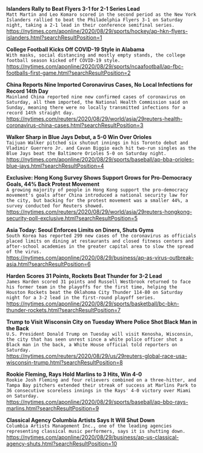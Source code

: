 **Islanders Rally to Beat Flyers 3-1 for 2-1 Series Lead**\
`Matt Martin and Leo Komaro scored in the second period as the New York Islanders rallied to beat the Philadelphia Flyers 3-1 on Saturday night, taking a 2-1 lead in their conference semifinal series.`\
https://nytimes.com/aponline/2020/08/29/sports/hockey/ap-hkn-flyers-islanders.html?searchResultPosition=1

**College Football Kicks Off COVID-19 Style in Alabama**\
`With masks, social distancing and mostly empty stands, the college football season kicked off COVID-19 style.`\
https://nytimes.com/aponline/2020/08/29/sports/ncaafootball/ap-fbc-footballs-first-game.html?searchResultPosition=2

**China Reports Nine Imported Coronavirus Cases, No Local Infections for Record 14th Day**\
`Mainland China reported nine new confirmed cases of coronavirus on Saturday, all them imported, the National Health Commission said on Sunday, meaning there were no locally transmitted infections for a record 14th straight day.`\
https://nytimes.com/reuters/2020/08/29/world/asia/29reuters-health-coronavirus-china-cases.html?searchResultPosition=3

**Walker Sharp in Blue Jays Debut, a 5-0 Win Over Orioles**\
`Taijuan Walker pitched six shutout innings in his Toronto debut and Vladimir Guerrero Jr. and Cavan Biggio each hit two-run singles as the Blue Jays beat the Baltimore Orioles 5-0 on Saturday night.`\
https://nytimes.com/aponline/2020/08/29/sports/baseball/ap-bba-orioles-blue-jays.html?searchResultPosition=4

**Exclusive: Hong Kong Survey Shows Support Grows for Pro-Democracy Goals, 44% Back Protest Movement**\
`A growing majority of people in Hong Kong support the pro-democracy movement's goals after China introduced a national security law for the city, but backing for the protest movement was a smaller 44%, a survey conducted for Reuters showed.  `\
https://nytimes.com/reuters/2020/08/29/world/asia/29reuters-hongkong-security-poll-exclusive.html?searchResultPosition=5

**Asia Today: Seoul Enforces Limits on Diners, Shuts Gyms**\
`South Korea has reported 299 new cases of the coronavirus as officials placed limits on dining at restaurants and closed fitness centers and after-school academies in the greater capital area to slow the spread of the virus.`\
https://nytimes.com/aponline/2020/08/29/business/ap-as-virus-outbreak-asia.html?searchResultPosition=6

**Harden Scores 31 Points, Rockets Beat Thunder for 3-2 Lead**\
`James Harden scored 31 points and Russell Westbrook returned to face his former team in the playoffs for the first time, helping the Houston Rockets beat the Oklahoma City Thunder 114-80 on Saturday night for a 3-2 lead in the first-round playoff series.`\
https://nytimes.com/aponline/2020/08/29/sports/basketball/bc-bkn-thunder-rockets.html?searchResultPosition=7

**Trump to Visit Wisconsin City on Tuesday Where Police Shot Black Man in the Back**\
`U.S. President Donald Trump on Tuesday will visit Kenosha, Wisconsin, the city that has seen unrest since a white police officer shot a Black man in the back, a White House official told reporters on Saturday.  `\
https://nytimes.com/reuters/2020/08/29/us/29reuters-global-race-usa-wisconsin-trump.html?searchResultPosition=8

**Rookie Fleming, Rays Hold Marlins to 3 Hits, Win 4-0**\
`Rookie Josh Fleming and four relievers combined on a three-hitter, and Tampa Bay pitchers extended their streak of success at Marlins Park to 36 consecutive scoreless innings in the Rays' 4-0 victory over Miami on Saturday.`\
https://nytimes.com/aponline/2020/08/29/sports/baseball/ap-bbo-rays-marlins.html?searchResultPosition=9

**Classical Agency Columbia Artists Says It Will Shut Down**\
`Columbia Artists Management Inc., one of the leading agencies representing classical music performers, says it is shutting down.`\
https://nytimes.com/aponline/2020/08/29/business/ap-us-classical-agency-shuts.html?searchResultPosition=10

